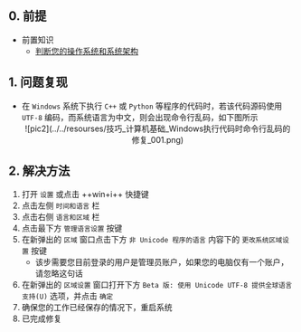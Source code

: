 ## 0. 前提  
- 前置知识  
    - [判断您的操作系统和系统架构](../计算机基础/判断您的操作系统和系统架构.md)  

## 1. 问题复现
- 在 `Windows` 系统下执行 `C++` 或 `Python` 等程序的代码时，若该代码源码使用 `UTF-8` 编码，而系统语言为中文，则会出现命令行乱码，如下图所示
    <center>![pic2](../../resourses/技巧_计算机基础_Windows执行代码时命令行乱码的修复_001.png)</center>  

## 2. 解决方法
1. 打开 `设置` 或点击 ++win+i++ 快捷键
2. 点击左侧 `时间和语言` 栏
3. 点击右侧 `语言和区域` 栏
4. 点击最下方 `管理语言设置` 按键
5. 在新弹出的 `区域` 窗口点击下方 `非 Unicode 程序的语言` 内容下的 `更改系统区域设置` 按键
    * 该步需要您目前登录的用户是管理员账户，如果您的电脑仅有一个账户，请忽略这句话
6. 在新弹出的 `区域设置` 窗口打开下方 `Beta 版: 使用 Unicode UTF-8 提供全球语言支持(U)` 选项，并点击 `确定`
7. 确保您的工作已经保存的情况下，重启系统
8. 已完成修复
